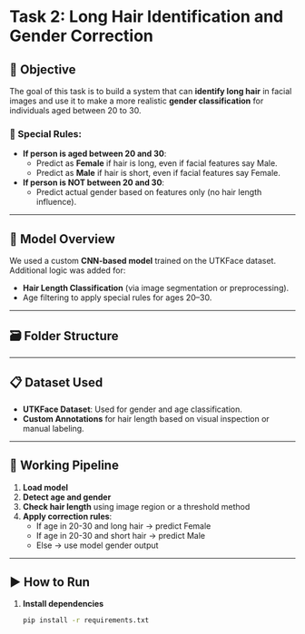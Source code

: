 # Task 2: Long Hair Identification and Gender Correction

## 📌 Objective
The goal of this task is to build a system that can **identify long hair** in facial images and use it to make a more realistic **gender classification** for individuals aged between 20 to 30.

### 🎯 Special Rules:
- **If person is aged between 20 and 30**:
  - Predict as **Female** if hair is long, even if facial features say Male.
  - Predict as **Male** if hair is short, even if facial features say Female.
- **If person is NOT between 20 and 30**:
  - Predict actual gender based on features only (no hair length influence).

---

## 🧠 Model Overview

We used a custom **CNN-based model** trained on the UTKFace dataset. Additional logic was added for:
- **Hair Length Classification** (via image segmentation or preprocessing).
- Age filtering to apply special rules for ages 20–30.

---

## 🗃️ Folder Structure
---

## 📋 Dataset Used
- **UTKFace Dataset**: Used for gender and age classification.
- **Custom Annotations** for hair length based on visual inspection or manual labeling.

---

## 🔄 Working Pipeline

1. **Load model**
2. **Detect age and gender**
3. **Check hair length** using image region or a threshold method
4. **Apply correction rules**:
   - If age in 20-30 and long hair → predict Female
   - If age in 20-30 and short hair → predict Male
   - Else → use model gender output

---

## ▶️ How to Run

1. **Install dependencies**
   ```bash
   pip install -r requirements.txt

